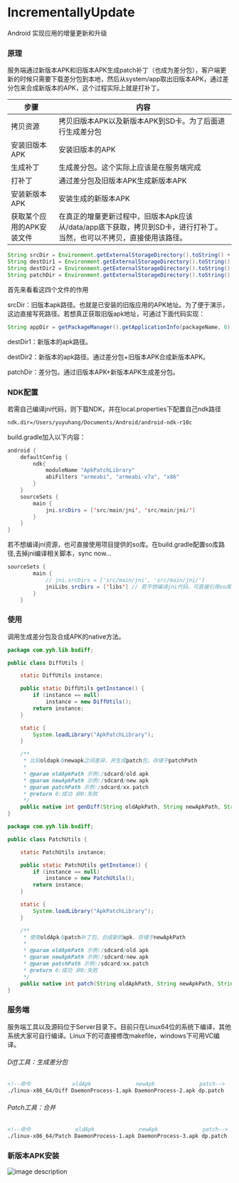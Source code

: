 # IncrementallyUpdate
Android 实现应用的增量更新和升级

### 原理
服务端通过新版本APK和旧版本APK生成patch补丁（也成为差分包），客户端更新的时候只需要下载差分包到本地，然后从system/app取出旧版本APK，通过差分包来合成新版本的APK，这个过程实际上就是打补丁。

步骤 | 内容
---|---
拷贝资源 | 拷贝旧版本APK以及新版本APK到SD卡。为了后面进行生成差分包
安装旧版本APK | 安装旧版本的APK
生成补丁 | 生成差分包。这个实际上应该是在服务端完成
打补丁 | 通过差分包及旧版本APK生成新版本APK
安装新版本APK | 安装生成的新版本APK
获取某个应用的APK安装文件 | 在真正的增量更新过程中，旧版本Apk应该从/data/app底下获取，拷贝到SD卡，进行打补丁。当然，也可以不拷贝，直接使用该路径。


```java
String srcDir = Environment.getExternalStorageDirectory().toString() + "/DaemonProcess-1.apk";
String destDir1 = Environment.getExternalStorageDirectory().toString() + "/DaemonProcess-2.apk";
String destDir2 = Environment.getExternalStorageDirectory().toString() + "/DaemonProcess-3.apk";
String patchDir = Environment.getExternalStorageDirectory().toString() + "/DaemonProcess.patch";
```
首先来看看这四个文件的作用

srcDir：旧版本apk路径。也就是已安装的旧版应用的APK地址。为了便于演示，这边直接写死路径。若想真正获取旧版apk地址，可通过下面代码实现：
```java
String appDir = getPackageManager().getApplicationInfo(packageName, 0).sourceDir;
```
destDir1：新版本的apk路径。

destDir2：新版本的apk路径。通过差分包+旧版本APK合成新版本APK。

patchDir：差分包。通过旧版本APK+新版本APK生成差分包。

### NDK配置
若需自己编译jni代码，则下载NDK，并在local.properties下配置自己ndk路径
```xml
ndk.dir=/Users/yuyuhang/Documents/Android/android-ndk-r10c
```
build.gradle加入以下内容：
```java
android {
    defaultConfig {
        ndk{
            moduleName "ApkPatchLibrary"
            abiFilters "armeabi", "armeabi-v7a", "x86"
        }
    }
    sourceSets {
        main {
            jni.srcDirs = ['src/main/jni', 'src/main/jni/']
        }
    }
}
```
若不想编译jni资源，也可直接使用项目提供的so库。在build.gradle配置so库路径,去掉jni编译相关脚本，sync now...
```java
sourceSets {
        main {
            // jni.srcDirs = ['src/main/jni', 'src/main/jni/']
            jniLibs.srcDirs = ['libs'] // 若不想编译jni代码，可直接引用so库，ndk编译相关脚本注释掉
        }
    }
```

### 使用
调用生成差分包及合成APK的native方法。
```java
package com.yyh.lib.bsdiff;

public class DiffUtils {

	static DiffUtils instance;

	public static DiffUtils getInstance() {
		if (instance == null)
			instance = new DiffUtils();
		return instance;
	}

	static {
		System.loadLibrary("ApkPatchLibrary");
	}

	/**
	 * 比较oldapk与newapk之间差异，并生成patch包，存储于patchPath
	 * 
	 * @param oldApkPath 示例:/sdcard/old.apk
	 * @param newApkPath 示例:/sdcard/new.apk
	 * @param patchPath 示例:/sdcard/xx.patch
	 * @return 0:成功 非0:失败
	 */
	public native int genDiff(String oldApkPath, String newApkPath, String patchPath);
}
```
```java
package com.yyh.lib.bsdiff;

public class PatchUtils {

	static PatchUtils instance;

	public static PatchUtils getInstance() {
		if (instance == null)
			instance = new PatchUtils();
		return instance;
	}

	static {
		System.loadLibrary("ApkPatchLibrary");
	}

	/**
	 * 使用oldApk与patch补丁包，合成新的apk，存储于newApkPath
	 * 
	 * @param oldApkPath 示例:/sdcard/old.apk
	 * @param newApkPath 示例:/sdcard/new.apk
	 * @param patchPath 示例:/sdcard/xx.patch
	 * @return 0:成功 非0:失败
	 */
	public native int patch(String oldApkPath, String newApkPath, String patchPath);
}
```

### 服务端
服务端工具以及源码位于Server目录下。目前只在Linux64位的系统下编译，其他系统大家可自行编译。Linux下的可直接修改makefile，windows下可用VC编译。

###### Diff工具：生成差分包
```xml
<!--命令             oldApk              newApk              patch-->
./linux-x86_64/Diff DaemonProcess-1.apk DaemonProcess-2.apk dp.patch
```
###### Patch工具：合并

```xml
<!--命令              oldApk              newApk              patch-->
./linux-x86_64/Patch DaemonProcess-1.apk DaemonProcess-3.apk dp.patch
```


### 新版本APK安装
![image description](https://github.com/smuyyh/IncrementallyUpdate/blob/master/screenshot/2.png)
